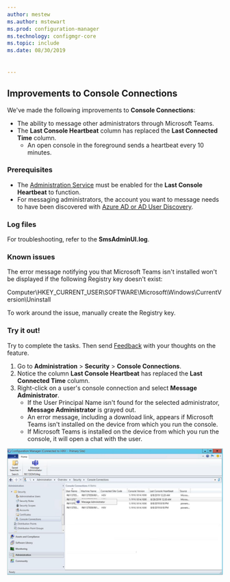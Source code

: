 ```yaml
---
author: mestew
ms.author: mstewart
ms.prod: configuration-manager
ms.technology: configmgr-core
ms.topic: include
ms.date: 08/30/2019


---
```


## Improvements to Console Connections
<!--4923997-->
We've made the following improvements to **Console Connections**:

- The ability to message other administrators through Microsoft Teams.
- The **Last Console Heartbeat** column has replaced the **Last Connected Time** column.
  - An open console in the foreground sends a heartbeat every 10 minutes.

### Prerequisites

- The [Administration Service](../../../../plan-design/hierarchy/plan-for-the-sms-provider.md#bkmk_admin-service) must be enabled for the **Last Console Heartbeat** to function. 
- For messaging administrators, the account you want to message needs to have been discovered with [Azure AD or AD User Discovery](../../../../servers/deploy/configure/about-discovery-methods.md#bkmk_aboutUser).

### Log files

For troubleshooting, refer to the **SmsAdminUI.log**.

### Known issues

The error message notifying you that Microsoft Teams isn't installed won't be displayed if the following Registry key doesn't exist:

Computer\HKEY_CURRENT_USER\SOFTWARE\Microsoft\Windows\CurrentVersion\Uninstall

To work around the issue, manually create the Registry key.

### Try it out!

Try to complete the tasks. Then send [Feedback](../../../../understand/find-help.md#product-feedback) with your thoughts on the feature.

1. Go to **Administration** > **Security** > **Console Connections**.
1. Notice the column **Last Console Heartbeat** has replaced the **Last Connected Time** column.
1. Right-click on a user's console connection and select **Message Administrator**.
    - If the User Principal Name isn't found for the selected administrator,  **Message Administrator** is grayed out.
    - An error message, including a download link, appears if Microsoft Teams isn't installed on the device from which you run the console.
    - If Microsoft Teams is installed on the device from which you run the console, it will open a chat with the user.

![Message administrators with Microsoft Teams screenshot](../../media/4923997-message-administrator.png)
